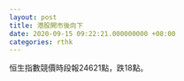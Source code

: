 ```yaml
---
layout: post
title: 港股開市後向下
date: 2020-09-15 09:22:21.000000000 +08:00
categories: rthk
---
```


恒生指數競價時段報24621點，跌18點。

